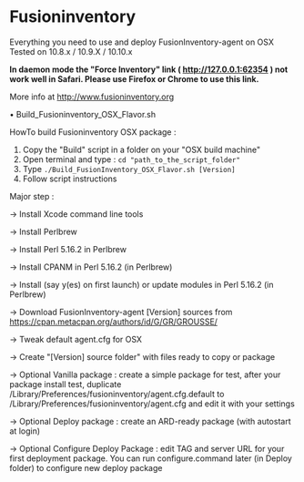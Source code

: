 Fusioninventory
==========

Everything you need to use and deploy FusionInventory-agent on OSX 
Tested on 10.8.x / 10.9.X / 10.10.x

**In daemon mode the "Force Inventory" link ( http://127.0.0.1:62354 ) not work well in Safari. Please use Firefox or Chrome to use this link.**

More info at http://www.fusioninventory.org

• Build_Fusioninventory_OSX_Flavor.sh

HowTo build Fusioninventory OSX package :

1. Copy the "Build" script in a folder on your "OSX build machine"
2. Open terminal and type : `cd "path_to_the_script_folder"`
3. Type `./Build_FusionInventory_OSX_Flavor.sh [Version]`
4. Follow script instructions

Major step :

-> Install Xcode command line tools

-> Install Perlbrew

-> Install Perl 5.16.2 in Perlbrew

-> Install CPANM in Perl 5.16.2 (in Perlbrew)

-> Install (say y(es) on first launch) or update modules in Perl 5.16.2 (in Perlbrew)

-> Download FusionInventory-agent [Version] sources from https://cpan.metacpan.org/authors/id/G/GR/GROUSSE/

-> Tweak default agent.cfg for OSX

-> Create "[Version] source folder" with files ready to copy or package

-> Optional Vanilla package : create a simple package for test, after your package install test, duplicate /Library/Preferences/fusioninventory/agent.cfg.default to /Library/Preferences/fusioninventory/agent.cfg and edit it with your settings

-> Optional Deploy package : create an ARD-ready package (with autostart at login) 

-> Optional Configure Deploy Package : edit TAG and server URL for your first deployment package. You can run configure.command later (in Deploy folder) to configure new deploy package
